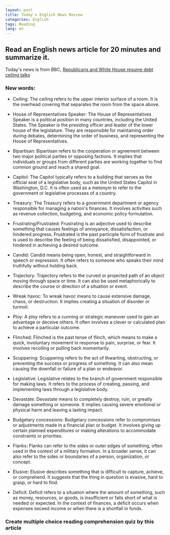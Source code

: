 ```yaml
---
layout: post
title: Today's English News Review
categories: English
tags: Reading
lang: en
---
```


## Read an English news article for 20 minutes and summarize it.

Today's news is from BBC, [Republicans and White House resume debt ceiling talks](https://www.bbc.com/news/world-us-canada-65649229)

### New words:

- Ceiling: The ceiling refers to the upper interior surface of a room. It is the overhead covering that separates the room from the space above.

- House of Representatives Speaker: The House of Representatives Speaker is a political position in many countries, including the United States. The Speaker is the presiding officer and leader of the lower house of the legislature. They are responsible for maintaining order during debates, determining the order of business, and representing the House of Representatives.

- Bipartisan: Bipartisan refers to the cooperation or agreement between two major political parties or opposing factions. It implies that individuals or groups from different parties are working together to find common ground and reach a shared goal.

- Capitol: The Capitol typically refers to a building that serves as the official seat of a legislative body, such as the United States Capitol in Washington, D.C. It is often used as a metonym to refer to the government or legislative processes of a country.

- Treasury: The Treasury refers to a government department or agency responsible for managing a nation's finances. It involves activities such as revenue collection, budgeting, and economic policy formulation.

- Frustrating/Frustrated: Frustrating is an adjective used to describe something that causes feelings of annoyance, dissatisfaction, or hindered progress. Frustrated is the past participle form of frustrate and is used to describe the feeling of being dissatisfied, disappointed, or hindered in achieving a desired outcome.

- Candid: Candid means being open, honest, and straightforward in speech or expression. It often refers to someone who speaks their mind truthfully without holding back.

- Trajectory: Trajectory refers to the curved or projected path of an object moving through space or time. It can also be used metaphorically to describe the course or direction of a situation or event.

- Wreak havoc: To wreak havoc means to cause extensive damage, chaos, or destruction. It implies creating a situation of disorder or turmoil.

- Ploy: A ploy refers to a cunning or strategic maneuver used to gain an advantage or deceive others. It often involves a clever or calculated plan to achieve a particular outcome.

- Flinched: Flinched is the past tense of flinch, which means to make a quick, involuntary movement in response to pain, surprise, or fear. It involves recoiling or pulling back momentarily.

- Scuppering: Scuppering refers to the act of thwarting, obstructing, or preventing the success or progress of something. It can also mean causing the downfall or failure of a plan or endeavor.

- Legislative: Legislative relates to the branch of government responsible for making laws. It refers to the process of creating, passing, and implementing laws through a legislative body.

- Devastate: Devastate means to completely destroy, ruin, or greatly damage something or someone. It implies causing severe emotional or physical harm and leaving a lasting impact.

- Budgetary concessions: Budgetary concessions refer to compromises or adjustments made in a financial plan or budget. It involves giving up certain planned expenditures or making alterations to accommodate constraints or priorities.

- Flanks: Flanks can refer to the sides or outer edges of something, often used in the context of a military formation. In a broader sense, it can also refer to the sides or boundaries of a person, organization, or concept.

- Elusive: Elusive describes something that is difficult to capture, achieve, or comprehend. It suggests that the thing in question is evasive, hard to grasp, or hard to find.

- Deficit: Deficit refers to a situation where the amount of something, such as money, resources, or goods, is insufficient or falls short of what is needed or expected. In the context of finances, a deficit occurs when expenses exceed income or when there is a shortfall in funds.


### Create multiple choice reading comprehension quiz by this article






 
